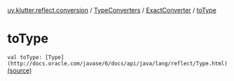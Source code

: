 [uy.klutter.reflect.conversion](../../index.md) / [TypeConverters](../index.md) / [ExactConverter](index.md) / [toType](.)


# toType
`val toType: [Type](http://docs.oracle.com/javase/6/docs/api/java/lang/reflect/Type.html)` [(source)](https://github.com/kohesive/klutter/blob/master/reflect-core-jdk6/src/main/kotlin/uy/klutter/reflect/conversion/Converters.kt#L96)


